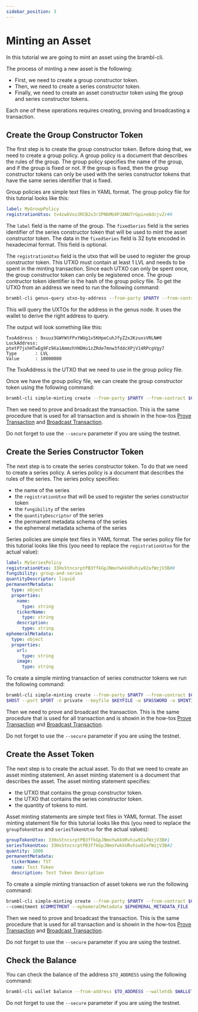 ```yaml
---
sidebar_position: 3
---
```


# Minting an Asset

In this tutorial we are going to mint an asset using the brambl-cli.

The process of minting a new asset is the following:

- First, we need to create a group constructor token.
- Then, we need to create a series constructor token.
- Finally, we need to create an asset constructor token using the group and series constructor tokens.

Each one of these operations requires creating, proving and broadcasting 
a transaction.

## Create the Group Constructor Token

The first step is to create the group constructor token. Before doing that,
we need to create a group policy. A group policy is a document that describes
the rules of the group. The group policy specifies the name of the group, and 
if the group is fixed or not. If the group is fixed, then the group constructor
tokens can only be used with the series constructor tokens that have the same
series identifier that is fixed.

Group policies are simple text files in YAML format. The group policy file
for this tutorial looks like this:

```yaml
label: MyGroupPolicy
registrationUtxo: tv4zwbVos3RCB2x3r2PNbMU4PJANU7rGpine8dcjvZr#0
```

The `label` field is the name of the group. The `fixedSeries` field is the
series identifier of the series constructor token that will be used to mint
the asset constructor token. The data in the `fixedSeries` field is
32 byte encoded in hexadecimal format. This field is optional.

The `registrationUtxo` field is the utxo that will be used to register the
group constructor token. This UTXO must contain at least 1 LVL and needs to
be spent in the minting transaction. Since each UTXO can only be spent once,
the group constructor token can only be registered once. The group contructor
token identifier is the hash of the group policy file. To get the UTXO from an address we need to run the following command:

```bash
brambl-cli genus-query utxo-by-address --from-party $PARTY --from-contract $CONTRACT -h $HOST --port $PORT --walletdb $WALLET
```

This will query the UXTOs for the address in the genus node. It uses the wallet to derive the right address to query.

The output will look something like this:

```
TxoAddress : 9xuuz3GWYWtFPxYWUg1v5KHpeCuhJfyZ2x2KzuxsVRLN#0
LockAddress: ptetP7jshHTwEg9Fz9Xa1AmmzhYHDHo1zZRde7mnw3fddcXPjV14RPcgVgy7
Type       : LVL
Value      : 10000000
```

The TxoAddress is the UTXO that we need to use in the group policy file.

Once we have the group policy file, we can create the group constructor token
using the following command:

```bash
brambl-cli simple-minting create --from-party $PARTY --from-contract $CONTRACT  -h $HOST --port $PORT -n private --keyfile $KEYFILE -w $PASSWORD -o $MINTING_TX -i $GROUP_POLICY  -a $AMOUNT_TOKENS_TO_MINT --fee $FEE_AMOUNT --walletdb $WALLET_DB --mint-token group
```

Then we need to prove and broadcast the transaction. This is the same procedure
that is used for all transaction and is showin in the how-tos [Prove Transaction](/docs/current/how-tos/prove-simple-tx) and [Broadcast Transaction](/docs/current/how-tos/broadcast-tx).

Do not forget to use the `--secure` parameter if you are using the testnet.

## Create the Series Constructor Token

The next step is to create the series constructor token. To do that we need
to create a series policy. A series policy is a document that describes the
rules of the series. The series policy specifies:

- the name of the series
- the `registrationUtxo` that will be used to register the series constructor token
- the `fungibility` of the series
- the `quantityDescriptor` of the series
- the permanent metadata schema of the series
- the ephemeral metadata schema of the series

Series policies are simple text files in YAML format. The series policy file
for this tutorial looks like this (you need to replace the `registrationUtxo`
for the actual value):

```yaml
label: MySeriesPolicy
registrationUtxo: 33HxStncsrptPB3ffkGpJNmoYwkkURvhiw92afWzjV3B#0
fungibility: group-and-series
quantityDescriptor: liquid
permanentMetadata:
  type: object
  properties:
    name:
      type: string
    tickerName:
      type: string
    description:
      type: string
ephemeralMetadata:
  type: object
  properties:
    url:
      type: string
    image:
      type: string
```

To create a simple minting transaction of series constructor tokens we run the 
following command:

```bash
brambl-cli simple-minting create --from-party $PARTY --from-contract $CONTRACT  -h 
$HOST --port $PORT -n private --keyfile $KEYFILE -w $PASSWORD -o $MINTING_TX -i $SERIES_POLICY  -a $AMOUNT_TOKENS_TO_MINT --fee $FEE_AMOUNT --walletdb $WALLET_DB --mint-token series
```

Then we need to prove and broadcast the transaction. This is the same procedure
that is used for all transaction and is showin in the how-tos [Prove Transaction](/docs/current/how-tos/prove-simple-tx) and [Broadcast Transaction](/docs/current/how-tos/broadcast-tx).

Do not forget to use the `--secure` parameter if you are using the testnet.

## Create the Asset Token

The next step is to create the actual asset. To do that we need to create an
asset minting statement. An asset minting statement is a document that describes
the asset. The asset minting statement specifies:

- the UTXO that contains the group constructor token.
- the UTXO that contains the series constructor token.
- the quantity of tokens to mint.

Asset minting statements are simple text files in YAML format. The asset minting
statement file for this tutorial looks like this (you need to replace the `groupTokenUtxo` and `seriesTokenUtxo` for the actual values):

```yaml
groupTokenUtxo: 33HxStncsrptPB3ffkGpJNmoYwkkURvhiw92afWzjV3B#1
seriesTokenUtxo: 33HxStncsrptPB3ffkGpJNmoYwkkURvhiw92afWzjV3B#2
quantity: 1000
permanentMetadata:
  tickerName: TST
  name: Test Token
  description: Test Token Description
```

To create a simple minting transaction of asset tokens we run the following
command:

```bash
brambl-cli simple-minting create --from-party $PARTY --from-contract $CONTRACT  -h $HOST --port $PORT -n private --keyfile $KEYFILE -w $PASSWORD -o $MINTING_TX -i $AMS --fee $FEE_AMOUNT --walletdb $WALLET_DB --mint-token asset
--commitment $COMMITMENT --ephemeralMetadata $EPHEMERAL_METADATA_FILE
```


Then we need to prove and broadcast the transaction. This is the same procedure
that is used for all transaction and is showin in the how-tos [Prove Transaction](/docs/current/how-tos/prove-simple-tx) and [Broadcast Transaction](/docs/current/how-tos/broadcast-tx).

Do not forget to use the `--secure` parameter if you are using the testnet.

## Check the Balance

You can check the balance of the address `$TO_ADDRESS` using the following command:

```bash
brambl-cli wallet balance --from-address $TO_ADDRESS --walletdb $WALLET_DB --host $HOST --port $PORT
```

Do not forget to use the `--secure` parameter if you are using the testnet.
